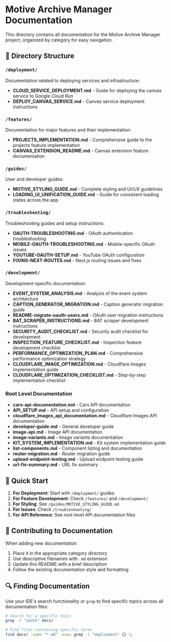 # Motive Archive Manager Documentation

This directory contains all documentation for the Motive Archive Manager project, organized by category for easy navigation.

## 📁 Directory Structure

### `/deployment/`

Documentation related to deploying services and infrastructure:

- **CLOUD_SERVICE_DEPLOYMENT.md** - Guide for deploying the canvas service to Google Cloud Run
- **DEPLOY_CANVAS_SERVICE.md** - Canvas service deployment instructions

### `/features/`

Documentation for major features and their implementation:

- **PROJECTS_IMPLEMENTATION.md** - Comprehensive guide to the projects feature implementation
- **CANVAS_EXTENSION_README.md** - Canvas extension feature documentation

### `/guides/`

User and developer guides:

- **MOTIVE_STYLING_GUIDE.md** - Complete styling and UI/UX guidelines
- **LOADING_UI_UNIFICATION_GUIDE.md** - Guide for consistent loading states across the app

### `/troubleshooting/`

Troubleshooting guides and setup instructions:

- **OAUTH-TROUBLESHOOTING.md** - OAuth authentication troubleshooting
- **MOBILE-OAUTH-TROUBLESHOOTING.md** - Mobile-specific OAuth issues
- **YOUTUBE-OAUTH-SETUP.md** - YouTube OAuth configuration
- **FIXING-NEXT-ROUTES.md** - Next.js routing issues and fixes

### `/development/`

Development-specific documentation:

- **EVENT_SYSTEM_ANALYSIS.md** - Analysis of the event system architecture
- **CAPTION_GENERATOR_MIGRATION.md** - Caption generator migration guide
- **README-migrate-oauth-users.md** - OAuth user migration instructions
- **BAT_SCRAPER_INSTRUCTIONS.md** - BAT scraper development instructions
- **SECURITY_AUDIT_CHECKLIST.md** - Security audit checklist for development
- **INSPECTION_FEATURE_CHECKLIST.md** - Inspection feature development checklist
- **PERFORMANCE_OPTIMIZATION_PLAN.md** - Comprehensive performance optimization strategy
- **CLOUDFLARE_IMAGE_OPTIMIZATION.md** - Cloudflare Images implementation guide
- **CLOUDFLARE_OPTIMIZATION_CHECKLIST.md** - Step-by-step implementation checklist

### Root Level Documentation

- **cars-api-documentation.md** - Cars API documentation
- **API_SETUP.md** - API setup and configuration
- **cloudflare_images_api_documentation.md** - Cloudflare Images API documentation
- **developer-guide.md** - General developer guide
- **image-api.md** - Image API documentation
- **image-variants.md** - Image variants documentation
- **KIT_SYSTEM_IMPLEMENTATION.md** - Kit system implementation guide
- **list-components.md** - Component listing and documentation
- **router-migration.md** - Router migration guide
- **upload-endpoint-testing.md** - Upload endpoint testing guide
- **url-fix-summary.md** - URL fix summary

## 🚀 Quick Start

1. **For Deployment**: Start with `/deployment/` guides
2. **For Feature Development**: Check `/features/` and `/development/`
3. **For Styling**: See `/guides/MOTIVE_STYLING_GUIDE.md`
4. **For Issues**: Check `/troubleshooting/`
5. **For API Reference**: See root-level API documentation files

## 📝 Contributing to Documentation

When adding new documentation:

1. Place it in the appropriate category directory
2. Use descriptive filenames with `.md` extension
3. Update this README with a brief description
4. Follow the existing documentation style and formatting

## 🔍 Finding Documentation

Use your IDE's search functionality or `grep` to find specific topics across all documentation files:

```bash
# Search for a specific topic
grep -r "oauth" docs/

# Find files containing specific terms
find docs/ -name "*.md" -exec grep -l "deployment" {} \;
```
